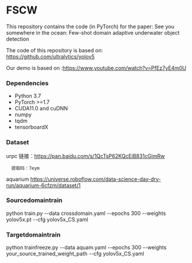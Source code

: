 # FSCW

This repository contains the code (in PyTorch) for the paper:
See you somewhere in the ocean: Few-shot domain adaptive underwater object detection

The code of this repository is based on: https://github.com/ultralytics/yolov5

Our demo is based on :https://www.youtube.com/watch?v=PfEz7yE4m0U

### Dependencies

- Python 3.7
- PyTorch >=1.7
- CUDA11.0 and cuDNN
- numpy
- tqdm
- tensorboardX

### Dataset

urpc  链接：https://pan.baidu.com/s/1QcTsP62KQcEiB831cGimRw 

      提取码：7eym
      
aquarium https://universe.roboflow.com/data-science-day-dry-run/aquarium-6cfzm/dataset/1

### Sourcedomaintrain 
python train.py --data crossdomain.yaml --epochs 300 --weights yolov5x.pt --cfg yolov5x_CS.yaml

### Targetdomaintrain 
python trainfreeze.py --data aquam.yaml --epochs 300 --weights your_source_trained_weight_path --cfg yolov5x_CS.yaml
